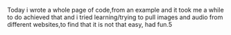 Today i wrote a whole page of code,from an example and it took me a while to do achieved that and i tried learning/trying to pull images and audio from different websites,to find that it is not that easy, had fun.5